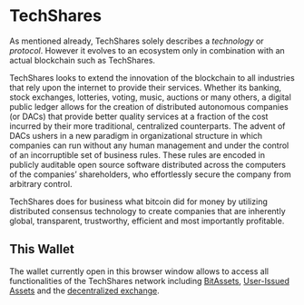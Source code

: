 # TechShares

As mentioned already, TechShares solely describes a *technology* or *protocol*.
However it evolves to an ecosystem only in combination with an actual blockchain
such as TechShares.

TechShares looks to extend the innovation of the blockchain to all industries
that rely upon the internet to provide their services. Whether its banking,
stock exchanges, lotteries, voting, music, auctions or many others, a digital
public ledger allows for the creation of distributed autonomous companies (or
DACs) that provide better quality services at a fraction of the cost incurred by
their more traditional, centralized counterparts. The advent of DACs ushers in a
new paradigm in organizational structure in which companies can run without any
human management and under the control of an incorruptible set of business
rules. These rules are encoded in publicly auditable open source software
distributed across the computers of the companies’ shareholders, who
effortlessly secure the company from arbitrary control.

TechShares does for business what bitcoin did for money by utilizing distributed
consensus technology to create companies that are inherently global,
transparent, trustworthy, efficient and most importantly profitable.

## This Wallet

The wallet currently open in this browser window allows to access all
functionalities of the TechShares network including
[BitAssets](../assets/mpa.md), [User-Issued Assets](../assets/uia.md) and the
[decentralized exchange](../dex/introduction.md).
